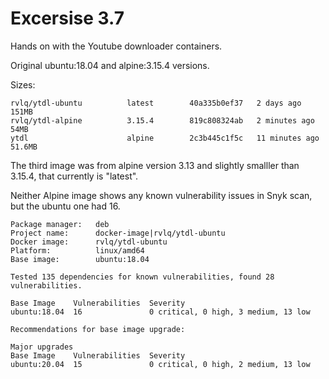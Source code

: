 # Excersise 3.7

Hands on with the Youtube downloader containers.

Original ubuntu:18.04 and alpine:3.15.4 versions.

Sizes:

```
rvlq/ytdl-ubuntu          latest        40a335b0ef37   2 days ago       151MB
rvlq/ytdl-alpine          3.15.4        819c808324ab   2 minutes ago    54MB
ytdl                      alpine        2c3b445c1f5c   11 minutes ago   51.6MB
```
The third image was from alpine version 3.13 and slightly smalller than 3.15.4, that currently is "latest".

Neither Alpine image shows any known vulnerability issues in Snyk scan, but the ubuntu one had 16.

```
Package manager:   deb
Project name:      docker-image|rvlq/ytdl-ubuntu
Docker image:      rvlq/ytdl-ubuntu
Platform:          linux/amd64
Base image:        ubuntu:18.04

Tested 135 dependencies for known vulnerabilities, found 28 vulnerabilities.

Base Image    Vulnerabilities  Severity
ubuntu:18.04  16               0 critical, 0 high, 3 medium, 13 low

Recommendations for base image upgrade:

Major upgrades
Base Image    Vulnerabilities  Severity
ubuntu:20.04  15               0 critical, 0 high, 2 medium, 13 low
```